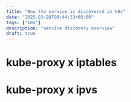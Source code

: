 ```yaml
---
title: "How the service is discovered in k8s"
date: "2025-03-28T09:44:33+08:00"
tags: ["k8s"]
description: "service discovery overview"
draft: true
---
```


# kube-proxy x iptables

# kube-proxy x ipvs
